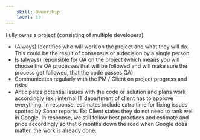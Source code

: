 ```yaml
---
    skill: Ownership
    level: 12
---
```

Fully owns a project (consisting of multiple developers)
- (Always) Identifies who will work on the project and what they will do. This could be the result of consensus or a decision by a single person
- Is (always) reponsible for QA on the project (which means you will choose the QA processes that will be followed and will make sure the process get followed, that the code passes QA)
- Communicates regularly with the PM / Client on project progress and risks
- Anticipates potential issues with the code or solution and plans work accordingly (ex.: internal IT department of client has to approve everything. In response, estimates include extra time for fixing issues spotted by Sonar reports. Ex: Client states they do not need to rank well in Google. In response, we still follow best practices and estimate and price accordingly so that 6 months down the road when Google does matter, the work is already done.
